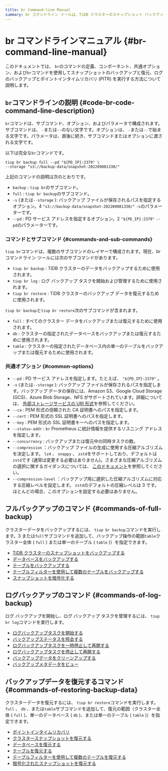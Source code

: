 ```yaml
---
title: br Command-line Manual
summary: br コマンドライン ツールは、TiDB クラスターのスナップショット バックアップ、ログ バックアップ、およびポイントインタイム リカバリ (PITR) に使用されます。サブコマンド、オプション、およびパラメーターで構成され、PD サービス アドレスの `--pd` やstorageパスの `-s` などの共通オプションがあります。サブコマンドには、それぞれ特定の機能を持つ `tiup br backup`、`tiup br log`、および `tiup br restore` が含まれます。バックアップ コマンドには `full`、`db`、および `table` オプションが含まれ、ログ バックアップ コマンドと復元コマンドには、バックアップ操作を管理するためのさまざまなタスクがあります。
---
```


# br コマンドラインマニュアル {#br-command-line-manual}

このドキュメントでは、 `br`のコマンドの定義、コンポーネント、共通オプション、および`br`コマンドを使用してスナップショットのバックアップと復元、ログのバックアップとポイントインタイムリカバリ (PITR) を実行する方法について説明します。

## <code>br</code>コマンドラインの説明 {#code-br-code-command-line-description}

`br`コマンドは、サブコマンド、オプション、およびパラメータで構成されます。サブコマンドは、 `-`または`--`のない文字です。オプションは、 `-`または`--`で始まる文字です。パラメータは、直後に続き、サブコマンドまたはオプションに渡される文字です。

以下は完全な`br`コマンドです。

```shell
tiup br backup full --pd "${PD_IP}:2379" \
--storage "s3://backup-data/snapshot-202209081330/"
```

上記のコマンドの説明は次のとおりです。

-   `backup` : `tiup br`のサブコマンド。
-   `full` : `tiup br backup`のサブコマンド。
-   `-s` (または`--storage` ): バックアップ ファイルが保存されるパスを指定するオプション。4 `"s3://backup-data/snapshot-202209081330/"` `-s`のパラメーターです。
-   `--pd` : PD サービス アドレスを指定するオプション。2 `"${PD_IP}:2379"` `--pd`のパラメーターです。

### コマンドとサブコマンド {#commands-and-sub-commands}

`tiup br`コマンドは、複数のサブコマンドのレイヤーで構成されます。現在、br コマンドライン ツールには次のサブコマンドがあります。

-   `tiup br backup` : TiDB クラスターのデータをバックアップするために使用されます。
-   `tiup br log` : ログ バックアップ タスクを開始および管理するために使用されます。
-   `tiup br restore` : TiDB クラスターのバックアップ データを復元するために使用されます。

`tiup br backup`と`tiup br restore`次のサブコマンドが含まれます。

-   `full` : すべてのクラスター データをバックアップまたは復元するために使用されます。
-   `db` : クラスターの指定されたデータベースをバックアップまたは復元するために使用されます。
-   `table` : クラスターの指定されたデータベース内の単一のテーブルをバックアップまたは復元するために使用されます。

### 共通オプション {#common-options}

-   `--pd` : PD サービス アドレスを指定します。たとえば、 `"${PD_IP}:2379"` 。
-   `-s` (または`--storage` ): バックアップ ファイルが保存されるパスを指定します。バックアップ データの保存には、Amazon S3、Google Cloud Storage (GCS)、Azure Blob Storage、NFS がサポートされています。詳細については、 [外部ストレージサービスの URI 形式](/external-storage-uri.md)を参照してください。
-   `--ca` : PEM 形式の信頼された CA 証明書へのパスを指定します。
-   `--cert` : PEM 形式の SSL 証明書へのパスを指定します。
-   `--key` : PEM 形式の SSL 証明書キーへのパスを指定します。
-   `--status-addr` : `br` Prometheus に統計情報を提供するリスニング アドレスを指定します。
-   `--concurrency` : バックアップまたは復元中の同時タスクの数。
-   `--compression` ：バックアップ ファイルの生成に使用する圧縮アルゴリズムを決定します。 `lz4` 、 `snappy` 、 `zstd`をサポートしており、デフォルトは`zstd`です (通常は変更する必要はありません)。さまざまな圧縮アルゴリズムの選択に関するガイダンスについては、 [このドキュメント](https://github.com/EighteenZi/rocksdb_wiki/blob/master/Compression.md)を参照してください。
-   `--compression-level` ：バックアップ用に選択した圧縮アルゴリズムに対応する圧縮レベルを設定します。 `zstd`のデフォルトの圧縮レベルは 3 です。ほとんどの場合、このオプションを設定する必要はありません。

## フルバックアップのコマンド {#commands-of-full-backup}

クラスターデータをバックアップするには、 `tiup br backup`コマンドを実行します。3 または`full`サブコマンドを追加して、バックアップ操作の範囲`table`クラスター全体 ( `full` ) または単一のテーブル ( `table` )）を指定できます。

-   [TiDB クラスターのスナップショットをバックアップする](/br/br-snapshot-manual.md#back-up-cluster-snapshots)
-   [データベースをバックアップする](/br/br-snapshot-manual.md#back-up-a-database)
-   [テーブルをバックアップする](/br/br-snapshot-manual.md#back-up-a-table)
-   [テーブルフィルターを使用して複数のテーブルをバックアップする](/br/br-snapshot-manual.md#back-up-multiple-tables-with-table-filter)
-   [スナップショットを暗号化する](/br/backup-and-restore-storages.md#server-side-encryption)

## ログバックアップのコマンド {#commands-of-log-backup}

ログ バックアップを開始し、ログ バックアップ タスクを管理するには、 `tiup br log`コマンドを実行します。

-   [ログバックアップタスクを開始する](/br/br-pitr-manual.md#start-a-backup-task)
-   [バックアップステータスを照会する](/br/br-pitr-manual.md#query-the-backup-status)
-   [ログバックアップタスクを一時停止して再開する](/br/br-pitr-manual.md#pause-and-resume-a-backup-task)
-   [ログバックアップタスクを停止して再開する](/br/br-pitr-manual.md#stop-and-restart-a-backup-task)
-   [バックアップデータをクリーンアップする](/br/br-pitr-manual.md#clean-up-backup-data)
-   [バックアップメタデータをビュー](/br/br-pitr-manual.md#view-the-backup-metadata)

## バックアップデータを復元するコマンド {#commands-of-restoring-backup-data}

クラスターデータを復元するには、 `tiup br restore`コマンドを実行します。 `full` 、 `db` 、または`table`サブコマンドを追加して、復元の範囲（クラスター全体 ( `full` )、単一のデータベース ( `db` )、または単一のテーブル ( `table` )）を指定できます。

-   [ポイントインタイムリカバリ](/br/br-pitr-manual.md#restore-to-a-specified-point-in-time-pitr)
-   [クラスタースナップショットを復元する](/br/br-snapshot-manual.md#restore-cluster-snapshots)
-   [データベースを復元する](/br/br-snapshot-manual.md#restore-a-database)
-   [テーブルを復元する](/br/br-snapshot-manual.md#restore-a-table)
-   [テーブルフィルターを使用して複数のテーブルを復元する](/br/br-snapshot-manual.md#restore-multiple-tables-with-table-filter)
-   [暗号化されたスナップショットを復元する](/br/br-snapshot-manual.md#restore-encrypted-snapshots)
